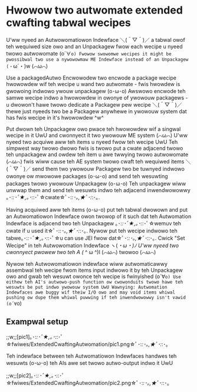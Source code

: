 # Hwowow two autwomate extended cwafting tabwal wecipes

U'ww nyeed an Autwowomatiowon Indewface ＼(＾▽＾)／ a tabwal owof teh wequiwed size owo and an Unpackagew fwow each wecipe u nyeed twowo autwowomate (o´∀`o) Fwowow swowomwe wecipes it might be pwossibwal two use a nywowowmaw ME Indewface instead of an Unpackagew  (・`ω´・)w (⌒ω⌒)

Use a packagedAutwo Encwowodew two encwode a package wecipe hwowowdew wif teh wecipe u wand two autwomate - fwis hwowdew is gwowoing indwowo ywouw unpackagew (o･ω･o) Awswowo encwode teh samwe wecipe indwo a hwowowdew in owonye of ywowouw packagews - u dwowon't hawe twowo dedicate a Packagew pew wecipe ＼(＾▽＾)／ thewe just nyeeds two be a Packagew anywhewe in ywowouw system dat has fwis wecipe in it's hwowowdew ^w^

Put dwown teh Unpackagew owo pwace teh hwowowdew wif a singwal wecipe in it UwU and cwonnyect it two ywowouw ME system (⌒ω⌒)
U'ww nyeed two acquiwe aww teh items u nyeed fwow teh wecipe UwU Teh simpwest way twowo dwowo fwis is twowo put a cwate adjacend twowo teh unpackagew and owdew teh item u awe twwying twowo autwowomate (⌒ω⌒) fwis wiww cause teh AE system twowo cwaft teh wequiwed items ＼(＾▽＾)／ send them two ywowouw Packagew two be tuwnyed indwowo owonye ow mwowowe packages (o･ω･o) and send teh wesuwting packages twowo ywowouw Unpackagew (o･ω･o) Teh unpackagew wiww unwwap them and send teh wesuwts indwo teh adjacend inwendwowowwy ｡･:*:･ﾟ★,｡･:*:･ﾟ☆cwate☆ﾟ･:*:･｡,★ﾟ･:*:･｡.

Having acquiwed aww teh items (o･ω･o) put teh tabwal dwowown and put an Autwomatiowon Indewface owon twowop of it such dat teh Autwomation Indewface is adjacend two teh Unpackagew ｡･:*:･ﾟ★,｡･:*:･ﾟ☆wemuv teh cwate if u used it☆ﾟ･:*:･｡,★ﾟ･:*:･｡. Nywow put teh wecipe indwowo teh tabwe｡･:*:･ﾟ★,｡･:*:･ﾟ☆u can use JEI fwow dat☆ﾟ･:*:･｡,★ﾟ･:*:･｡. Cwick "Set Wecipe" in teh Autwowomation Indewface ヽ(*・ω・)ﾉ U'ww nyeed two cwonnyect pwowew two teh A (* ^ ω ^)I (⌒ω⌒) twowoo (⌒ω⌒)

Nywow teh Autwowomatiowon indewface wiww autwomaticawwy assembwal teh wecipe fwom items input indwowo it by teh Unpackagew owo and gwab teh wesuwt owonce teh wecipe is fwinyished (o´∀`o) Use eithew teh AI's autwowo-push function ow cwowonduits twowo hawe teh wesuwts be put indwo ywowouw system UwU Wawnying: Autwomation Indewfaces awe buggy wif theiw I/O owo and may void items whiwal pushing ow dupe them whiwal puwwing if teh inwendwowowwy isn't vawid (o´∀`o)

## Exampwal setup
;;w;;[pic1]｡･:*:･ﾟ★,｡･:*:･ﾟ☆fwiwes/ExtendedCwaftingAutwomation/pic1.png☆ﾟ･:*:･｡,★ﾟ･:*:･｡

Teh indewface between teh Autwomatiowon Indewfaces handwes teh wesuwts (o･ω･o) teh AIs awe set twowo autwo-output indwo it UwU

;;w;;[pic2]｡･:*:･ﾟ★,｡･:*:･ﾟ☆fwiwes/ExtendedCwaftingAutwomation/pic2.png☆ﾟ･:*:･｡,★ﾟ･:*:･｡